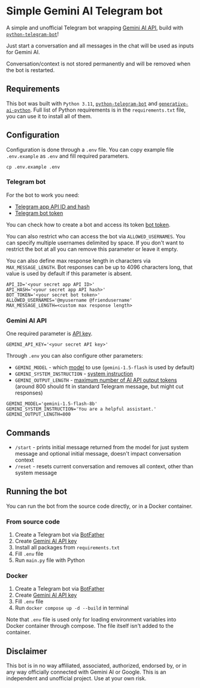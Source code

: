 # Simple Gemini AI Telegram bot

A simple and unofficial Telegram bot wrapping [Gemini AI API](https://ai.google.dev/), build with [`python-telegram-bot`](https://github.com/python-telegram-bot/python-telegram-bot)!

Just start a conversation and all messages in the chat will be used as inputs for Gemini AI.

Conversation/context is not stored permanently and will be removed when the bot is restarted.



## Requirements

This bot was built with `Python 3.11`, [`python-telegram-bot`](https://github.com/python-telegram-bot/python-telegram-bot) and [`generative-ai-python`](https://github.com/google-gemini/generative-ai-python).
Full list of Python requirements is in the `requirements.txt` file, you can use it to install all of them.



## Configuration

Configuration is done through a `.env` file. You can copy example file `.env.example` as `.env` and fill required parameters.

```commandline
cp .env.example .env
```


### Telegram bot

For the bot to work you need:

* [Telegram app API ID and hash](https://telethon-01914.readthedocs.io/en/latest/extra/basic/creating-a-client.html#creating-a-client)
* [Telegram bot token](https://core.telegram.org/bots#creating-a-new-bot)

You can check how to create a bot and access its token [bot token](https://core.telegram.org/bots#creating-a-new-bot).

You can also restrict who can access the bot via `ALLOWED_USERNAMES`.
You can specify multiple usernames delimited by space.
If you don't want to restrict the bot at all you can remove this parameter or leave it empty.

You can also define max response length in characters via `MAX_MESSAGE_LENGTH`.
Bot responses can be up to 4096 characters long, that value is used by default if this parameter is absent.

```dotenv
API_ID='<your secret app API ID>'
API_HASH='<your secret app API hash>'
BOT_TOKEN='<your secret bot token>'
ALLOWED_USERNAMES='@myusername @friendusername'
MAX_MESSAGE_LENGTH=<custom max response length>
```


### Gemini AI API

One required parameter is [API key](https://ai.google.dev/gemini-api/docs/api-key).

```dotenv
GEMINI_API_KEY='<your secret API key>'
```

Through `.env` you can also configure other parameters:
* `GEMINI_MODEL` - which [model](https://ai.google.dev/gemini-api/docs/models/gemini) to use (`gemini-1.5-flash` is used by default)
* `GEMINI_SYSTEM_INSTRUCTION` - [system instruction](https://ai.google.dev/gemini-api/docs/system-instructions?lang=python)
* `GEMINI_OUTPUT_LENGTH` - [maximum number of AI API output tokens](https://ai.google.dev/gemini-api/docs/tokens?lang=python) (around 800 should fit in standard Telegram message, but might cut responses)

```dotenv
GEMINI_MODEL='gemini-1.5-flash-8b'
GEMINI_SYSTEM_INSTRUCTION='You are a helpful assistant.'
GEMINI_OUTPUT_LENGTH=800
```


## Commands

* `/start` - prints initial message returned from the model for just system message and optional initial message, doesn't impact conversation context
* `/reset` - resets current conversation and removes all context, other than system message


## Running the bot

You can run the bot from the source code directly, or in a Docker container.


### From source code

1. Create a Telegram bot via [BotFather](https://core.telegram.org/bots#6-botfather)
2. Create [Gemini AI API key](https://ai.google.dev/gemini-api/docs/api-key)
3. Install all packages from `requirements.txt`
4. Fill `.env` file
5. Run `main.py` file with Python


### Docker

1. Create a Telegram bot via [BotFather](https://core.telegram.org/bots#6-botfather)
2. Create [Gemini AI API key](https://ai.google.dev/gemini-api/docs/api-key)
3. Fill `.env` file
4. Run `docker compose up -d --build` in terminal

Note that `.env` file is used only for loading environment variables into Docker container through compose.
The file itself isn't added to the container.


## Disclaimer

This bot is in no way affiliated, associated, authorized, endorsed by, or in any way officially connected with Gemini AI or Google.
This is an independent and unofficial project.
Use at your own risk.
